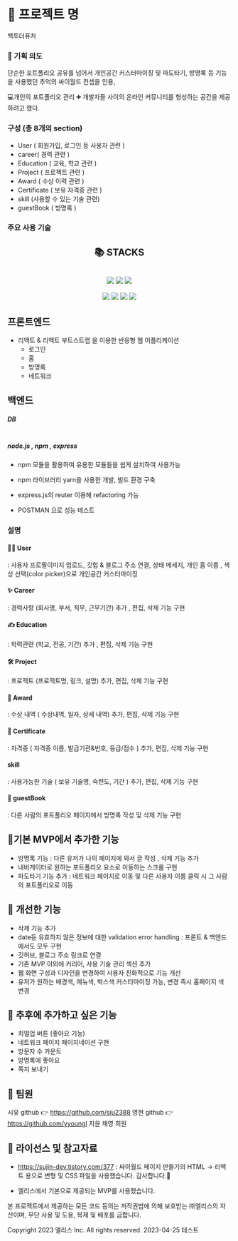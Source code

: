 # 💎 프로젝트 명 


백투더퓨처
### 💎 기획 의도

단순한 포트폴리오 공유를 넘어서 
  개인공간 커스터마이징 및 파도타기, 방명록 등 기능을 사용했던 추억의 싸이월드 컨셉을 인용,
  
💻개인의 포트폴리오 관리 ➕ 개발자들 사이의 온라인 커뮤니티를 형성하는 공간을 제공하려고 했다. 

### 구성 (총 8개의 section)

- User ( 회원가입, 로그인 등 사용자 관련 )
- career( 경력 관련 )
- Education ( 교육, 학교 관련 )
- Project ( 프로젝트 관련 )
- Award ( 수상 이력 관련 )
- Certificate ( 보유 자격증 관련 )
- skill (사용할 수 있는 기술 관련)
- guestBook ( 방명록 )

### 주요 사용 기술
<div align=center><h2>📚 STACKS</h2></div>
<div align="center">
  <br/>  
  <img src="https://img.shields.io/badge/javascript-F7DF1E?style=for-the-badge&logo=javascript&logoColor=black">
  <img src="https://img.shields.io/badge/bootstrap-7952B3?style=for-the-badge&logo=bootstrap&logoColor=white">
  <img src="https://img.shields.io/badge/react-61DAFB?style=for-the-badge&logo=react&logoColor=black">
  <br/>
    
  <br/>
  <img src="https://img.shields.io/badge/node.js-339933?style=for-the-badge&logo=node.js&logoColor=white">
  <img src="https://img.shields.io/badge/express.js-000000?style=for-the-badge&logo=express&logoColor=white">
  <img src="https://img.shields.io/badge/mongoDB-47A248?style=for-the-badge&logo=MongoDB&logoColor=white">
  <img src="https://img.shields.io/badge/Postman-FF6C37?style=for-the-badge&logo=Postman&logoColor=white">
  <br/>
    
</div>

## 프론트엔드 
* 리액트 & 리액트 부트스트랩 을 이용한 반응형 웹 어플리케이션 
  * 로그인
  * 홈 
  * 방명록 
  * 네트워크 

## 백엔드 

##### DB 
<img src="">

##### node.js , npm , express 
* npm 모듈을 활용하여 유용한 모듈들을 쉽게 설치하여 사용가능 
* npm 라이브러리 yarn을 사용한 개발, 빌드 환경 구축
* express.js의 reuter 이용해 refactoring 가능

* POSTMAN 으로 성능 테스트 

### 설명 

####  👩‍💻 User 
  : 사용자 프로필이미지 업로드, 깃헙 & 블로그 주소 연결, 상태 메세지, 개인 홈 이름 , 색상 선택(color picker)으로 개인공간 커스터마이징 

#### ✨ Career 
  : 경력사항 (회사명, 부서, 직무, 근무기간) 추가 , 편집, 삭제 기능 구현
 
#### ✍ Education 
  : 학력관련 (학교, 전공, 기간) 추가 , 편집, 삭제 기능 구현
  
#### 🛠 Project 
  : 프로젝트 (프로젝트명, 링크, 설명) 추가, 편집, 삭제 기능 구현
  
#### 🥇 Award 
  : 수상 내역 ( 수상내역, 일자, 상세 내역) 추가, 편집, 삭제 기능 구현
  
#### 📝 Certificate 
  : 자격증 ( 자격증 이름, 발급기관&번호, 등급/점수 ) 추가, 편집, 삭제 기능 구현 
  
#### skill 
  : 사용가능한 기술 ( 보유 기술명, 숙련도, 기간 ) 추가, 편집, 삭제 기능 구현
  
#### 👭 guestBook 
  : 다른 사람의 포트폴리오 페이지에서 방명록 작성 및 삭제 기능 구현 


## 💎기본 MVP에서 추가한 기능 

- 방명록 기능 : 다른 유저가 나의 페이지에 와서 글 작성 , 삭제 기능 추가  
- 내비게이터로 원하는 포트폴리오 요소로 이동하는 스크롤 구현
- 파도타기 기능 추가 : 네트워크 페이지로 이동 및 다른 사용자 이름 클릭 시 그 사람의 포트폴리오로 이동


## 💎 개선한 기능 

- 삭제 기능 추가 
- date등 유효하지 않은 정보에 대한 validation error handling  : 프론트 & 백엔드에서도 모두 구현 
- 깃허브, 블로그 주소 링크로 연결 
- 기존 MVP 이외에 커리어, 사용 기술 관리 섹션 추가 
- 웹 화면 구성과 디자인을 변경하여 사용자 친화적으로 기능 개선 
- 유저가 원하는 배경색, 메뉴색, 박스색 커스터마이징 가능, 변경 즉시 홈페이지 색 변경


## 💎 추후에 추가하고 싶은 기능
- 치얼업 버튼 (좋아요 기능)
- 네트워크 페이지 페이지네이션 구현 
- 방문자 수 카운트 
- 방명록에 좋아요 
- 쪽지 보내기 


## 💎 팀원 
 시유   github 👉 https://github.com/siu2388
 영현   github 👉 https://github.com/yyoungl
 지윤 
 채영 
 희원 
 
## 💎 라이선스 및 참고자료 
 - https://sujin-dev.tistory.com/377 
 : 싸이월드 페이지 만들기의 HTML -> 리액트 용으로 변형 및 CSS 파일을 사용했습니다. 감사합니다.🤞 
 
 - 엘리스에서 기본으로 제공되는 MVP를 사용했습니다. 


 본 프로젝트에서 제공하는 모든 코드 등의는 저작권법에 의해 보호받는 ㈜엘리스의 자산이며, 무단 사용 및 도용, 복제 및 배포를 금합니다.

Copyright 2023 엘리스 Inc. All rights reserved.
2023-04-25 테스트


